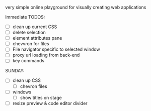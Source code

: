 very simple online playground for visually creating web applications

Immediate TODOS:

- [ ] clean up current CSS
- [ ] delete selection
- [ ] element attributes pane
- [ ] chevvron for files
- [ ] File navigator specific to selected window
- [ ] proxy url loading from back-end
- [ ] key commands

SUNDAY:

- [ ] clean up CSS
  - [ ] chevron files
- [ ] windows
  - [ ] show titles on stage
- [ ] resize preview & code editor divider
